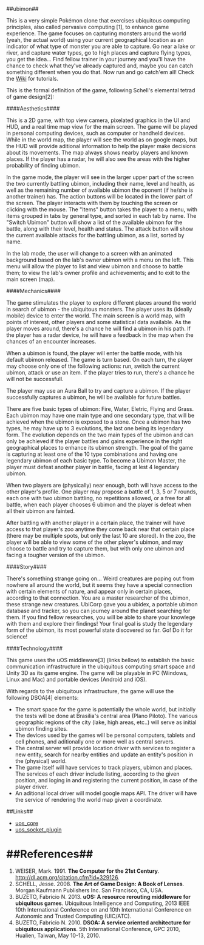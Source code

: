 ##ubimon##

This is a very simple Pokémon clone that exercises ubiquitous computing principles, also called pervasive computing [1], to enhance game experience. The game focuses on capturing monsters around the world (yeah, the actual world) using your current geographical location as an indicator of what type of monster you are able to capture. Go near a lake or river, and capture water types, go to high places and capture flying types, you get the idea... Find fellow trainer in your journey and you'll have the chance to check what they've already captured and, maybe you can catch something different when you do that. Now run and go catch'em all! Check the [Wiki](https://github.com/lhsantos/ubimon/wiki) for tutorials.

This is the formal definition of the game, following Schell's elemental tetrad of game design[2]:

####Aesthetics####

This is a 2D game, with top view camera, pixelated graphics in the UI and HUD, and a real time map view for the main screen. The game will be played in personal computing devices, such as computer or handheld devices. While in the world map, the player will see the world as on google maps, but the HUD will provide aditional information to help the player make decisions about its movements. The map always shows nearby players and known places. If the player has a radar, he will also see the areas with the higher probability of finding ubimon.

In the game mode, the player will see in the larger upper part of the screen the two currently battling ubimon, including their name, level and health, as well as the remaining number of available ubimon the oponent (if he/she is another trainer) has. The action buttons will be located in the lower part of the screen. The player interacts with them by touching the screen or clicking with the mouse. The "Items" button takes the player to a menu, with items grouped in tabs by general type, and sorted in each tab by name. The "Switch Ubimon" button will show a list of the available ubimon for the battle, along with their level, health and status. The attack button will show the current available attacks for the battling ubimon, as a list, sorted by name.

In the lab mode, the user will change to a screen with an animated background based on the lab's owner ubimon with a menu on the left. This menu will allow the player to list and view ubimon and choose to battle them; to view the lab's owner profile and achievements; and to exit to the main screen (map).

####Mechanics####

The game stimulates the player to explore different places around the world in search of ubimon - the ubiquitous monsters. The player uses its (ideally mobile) device to enter the world. The main screen is a world map, with points of  interest, other players and some statistical data available. As the player moves around, there's a chance he will find a ubimon in his path. If the player has a radar device, he will have a feedback in the map when the chances of an encounter increases.

When a ubimon is found, the player will enter the battle mode, with his default ubimon released. The game is turn based. On each turn, the player may choose only one of the following actions: run, switch the current ubimon, attack or use an item. If the player tries to run, there's a chance he will not be successfull.

The player may use an Aura Ball to try and capture a ubimon. If the player successfully captures a ubimon, he will be available for future battles.

There are five basic types of ubimon: Fire, Water, Eletric, Flying and Grass. Each ubimon may have one main type and one secondary type, that will be achieved when the ubimon is exposed to a stone. Once a ubimon has two types, he may have up to 3 evolutions, the last one being its legendary form. The evolution depends on the two main types of the ubimon and can only be achieved if the player battles and gains experience in the right geographical places to enhance its ubimon strength. The goal of the game is capturing at least one of the 10 type combinations and having one legendary ubimon of each basic type. To become a Ubimon Master, the player must defeat another player in battle, facing at lest 4 legendary ubimon.

When two players are (physically) near enough, both will have access to the other player's profile. One player may propose a battle of 1, 3, 5 or 7 rounds, each one with two ubimon battling, no repetitions allowed, or a free for all battle, when each player chooses 6 ubimon and the player is defeat when all their ubimon are fainted.

After battling with another player in a certain place, the trainer will have access to that player's zoo anytime they come back near that certain place (there may be multiple spots, but only the last 10 are stored). In the zoo, the player will be able to view some of the other player's ubimon, and may choose to battle and try to capture them, but with only one ubimon and facing a tougher version of the ubimon.

####Story####

There's something strange going on... Weird creatures are poping out from nowhere all around the world, but it seems they have a special connection with certain elements of nature, and appear only in certain places, according to that connection. You are a master researcher of the ubimon, these strange new creatures. UbiCorp gave you a ubidex, a portable ubimon database and tracker, so you can journey around the planet searching for them. If you find fellow researches, you will be able to share your knowlege with them and explore their findings! Your final goal is study the legendary form of the ubimon,  its most powerful state discovered so far. Go! Do it for science!


####Technology####

This game uses the uOS middleware\[3\] (links bellow) to establish the basic communication infrastructure in the ubiquitous computing smart space and Unity 3D as its game engine. The game will be playable in PC (Windows, Linux and Mac) and portable devices (Android and iOS).

With regards to the ubiquitous infrastructure, the game will use the following DSOA\[4\] elements:

- The smart space for the game is potentially the whole world, but initially the tests will be done at Brasilia's central area (Plano Piloto). The various geographic regions of the city (lake, high areas, etc..) will serve as initial ubimon finding sites.
- The devices used by the games will be personal computers, tablets and cell phones, and aditionally one or more well as central servers.
- The central server will provide location driver with services to register a new entity, search for nearby entities and update an entity's position in the (physical) world.
- The game itself will have services to track players, ubimon and places. The services of each driver include listing, according to the given position, and loging in and registering the current position, in case of the player driver.
- An aditional local driver will model google maps API. The driver will have the service of rendering the world map given a coordinate.


##Links##

* [uos_core](https://github.com/UnBiquitous/uos_core)
* [uos_socket_plugin](https://github.com/UnBiquitous/uos_socket_plugin)

##References##
====
1. WEISER, Mark. 1991. **The Computer for the 21st Century**. http://dl.acm.org/citation.cfm?id=329126.
2. SCHELL, Jesse. 2008. **The Art of Game Design: A Book of Lenses**. Morgan Kaufmann Publishers Inc. San Francisco, CA, USA.
3. BUZETO, Fabricio N. 2013. **uOS: A resource rerouting middleware for ubiquitous games**. Ubiquitous Intelligence and Computing, 2013 IEEE 10th International Conference on and 10th International Conference on Autonomic and Trusted Computing (UIC/ATC).
4. BUZETO, Fabricio N. 2010. **DSOA: A service oriented architecture for ubiquitous applications**. 5th International Conference, GPC 2010, Hualien, Taiwan, May 10-13, 2010.
